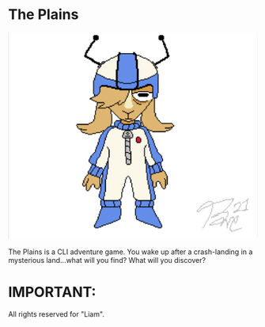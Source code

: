 # The Plains
![LiamArt](https://github.com/draumaz/plains/blob/main/liam.png?raw=true?raw=true "Goat Boy")

The Plains is a CLI adventure game. You wake up after a crash-landing in a mysterious land...what will you find? What will you discover?

# IMPORTANT:
All rights reserved for "Liam".

